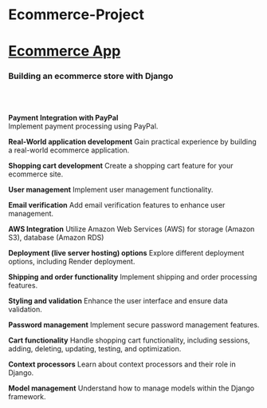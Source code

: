 # Ecommerce-Project
<h1><a href="https://ecommerce-project-tdz6.onrender.com/">Ecommerce App</a></h1>

<h3>Building an ecommerce store with Django</h3>
<br><br>

<strong>Payment Integration with PayPal </strong><br>
 Implement payment processing using PayPal.
<br>

<strong>Real-World application development</strong>
Gain practical experience by building a real-world ecommerce application.
<br>

<strong>Shopping cart development</strong>
Create a shopping cart feature for your ecommerce site.
<br>

<strong>User management</strong>
Implement user management functionality.
<br>


<strong>Email verification</strong>
Add email verification features to enhance user management.
<br>

<strong>AWS Integration</strong>
Utilize Amazon Web Services (AWS) for storage (Amazon S3), database (Amazon RDS)
<br>

<strong>Deployment (live server hosting) options</strong>
Explore different deployment options, including Render deployment.
<br>

<strong>Shipping and order functionality</strong>
Implement shipping and order processing features.
<br>

<strong>Styling and validation</strong>
Enhance the user interface and ensure data validation.
<br>

<strong>Password management</strong>
Implement secure password management features.
<br>

<strong>Cart functionality</strong>
Handle shopping cart functionality, including sessions, adding, deleting, updating, testing, and optimization.
<br>

<strong>Context processors</strong>
Learn about context processors and their role in Django.
<br>

<strong>Model management</strong>
Understand how to manage models within the Django framework.
